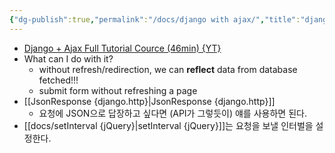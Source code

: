 ```yaml
---
{"dg-publish":true,"permalink":"/docs/django with ajax/","title":"django with ajax"}
---
```


- [Django + Ajax Full Tutorial Cource (46min) {YT}](https://youtu.be/h1fKWxs7A2c)
- What can I do with it?
	- without refresh/redirection, we can **reflect** data from database fetched!!!
	- submit form without refreshing a page
- [[JsonResponse {django.http}\|JsonResponse {django.http}]]
	- 요청에 JSON으로 답장하고 싶다면 (API가 그렇듯이) 얘를 사용하면 된다.
- [[docs/setInterval {jQuery}\|setInterval {jQuery}]]는 요청을 보낼 인터벌을 설정한다.
